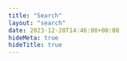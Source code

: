 ```yaml
---
title: "Search"
layout: "search"
date: 2023-12-20T14:46:08+08:00
hideMeta: true
hideTitle: true
---
```


